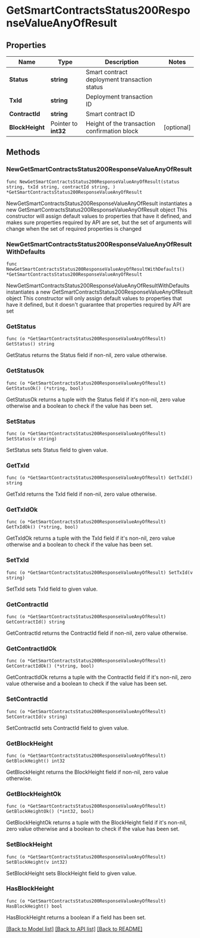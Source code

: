 # GetSmartContractsStatus200ResponseValueAnyOfResult

## Properties

Name | Type | Description | Notes
------------ | ------------- | ------------- | -------------
**Status** | **string** | Smart contract deployment transaction status | 
**TxId** | **string** | Deployment transaction ID | 
**ContractId** | **string** | Smart contract ID | 
**BlockHeight** | Pointer to **int32** | Height of the transaction confirmation block | [optional] 

## Methods

### NewGetSmartContractsStatus200ResponseValueAnyOfResult

`func NewGetSmartContractsStatus200ResponseValueAnyOfResult(status string, txId string, contractId string, ) *GetSmartContractsStatus200ResponseValueAnyOfResult`

NewGetSmartContractsStatus200ResponseValueAnyOfResult instantiates a new GetSmartContractsStatus200ResponseValueAnyOfResult object
This constructor will assign default values to properties that have it defined,
and makes sure properties required by API are set, but the set of arguments
will change when the set of required properties is changed

### NewGetSmartContractsStatus200ResponseValueAnyOfResultWithDefaults

`func NewGetSmartContractsStatus200ResponseValueAnyOfResultWithDefaults() *GetSmartContractsStatus200ResponseValueAnyOfResult`

NewGetSmartContractsStatus200ResponseValueAnyOfResultWithDefaults instantiates a new GetSmartContractsStatus200ResponseValueAnyOfResult object
This constructor will only assign default values to properties that have it defined,
but it doesn't guarantee that properties required by API are set

### GetStatus

`func (o *GetSmartContractsStatus200ResponseValueAnyOfResult) GetStatus() string`

GetStatus returns the Status field if non-nil, zero value otherwise.

### GetStatusOk

`func (o *GetSmartContractsStatus200ResponseValueAnyOfResult) GetStatusOk() (*string, bool)`

GetStatusOk returns a tuple with the Status field if it's non-nil, zero value otherwise
and a boolean to check if the value has been set.

### SetStatus

`func (o *GetSmartContractsStatus200ResponseValueAnyOfResult) SetStatus(v string)`

SetStatus sets Status field to given value.


### GetTxId

`func (o *GetSmartContractsStatus200ResponseValueAnyOfResult) GetTxId() string`

GetTxId returns the TxId field if non-nil, zero value otherwise.

### GetTxIdOk

`func (o *GetSmartContractsStatus200ResponseValueAnyOfResult) GetTxIdOk() (*string, bool)`

GetTxIdOk returns a tuple with the TxId field if it's non-nil, zero value otherwise
and a boolean to check if the value has been set.

### SetTxId

`func (o *GetSmartContractsStatus200ResponseValueAnyOfResult) SetTxId(v string)`

SetTxId sets TxId field to given value.


### GetContractId

`func (o *GetSmartContractsStatus200ResponseValueAnyOfResult) GetContractId() string`

GetContractId returns the ContractId field if non-nil, zero value otherwise.

### GetContractIdOk

`func (o *GetSmartContractsStatus200ResponseValueAnyOfResult) GetContractIdOk() (*string, bool)`

GetContractIdOk returns a tuple with the ContractId field if it's non-nil, zero value otherwise
and a boolean to check if the value has been set.

### SetContractId

`func (o *GetSmartContractsStatus200ResponseValueAnyOfResult) SetContractId(v string)`

SetContractId sets ContractId field to given value.


### GetBlockHeight

`func (o *GetSmartContractsStatus200ResponseValueAnyOfResult) GetBlockHeight() int32`

GetBlockHeight returns the BlockHeight field if non-nil, zero value otherwise.

### GetBlockHeightOk

`func (o *GetSmartContractsStatus200ResponseValueAnyOfResult) GetBlockHeightOk() (*int32, bool)`

GetBlockHeightOk returns a tuple with the BlockHeight field if it's non-nil, zero value otherwise
and a boolean to check if the value has been set.

### SetBlockHeight

`func (o *GetSmartContractsStatus200ResponseValueAnyOfResult) SetBlockHeight(v int32)`

SetBlockHeight sets BlockHeight field to given value.

### HasBlockHeight

`func (o *GetSmartContractsStatus200ResponseValueAnyOfResult) HasBlockHeight() bool`

HasBlockHeight returns a boolean if a field has been set.


[[Back to Model list]](../README.md#documentation-for-models) [[Back to API list]](../README.md#documentation-for-api-endpoints) [[Back to README]](../README.md)


